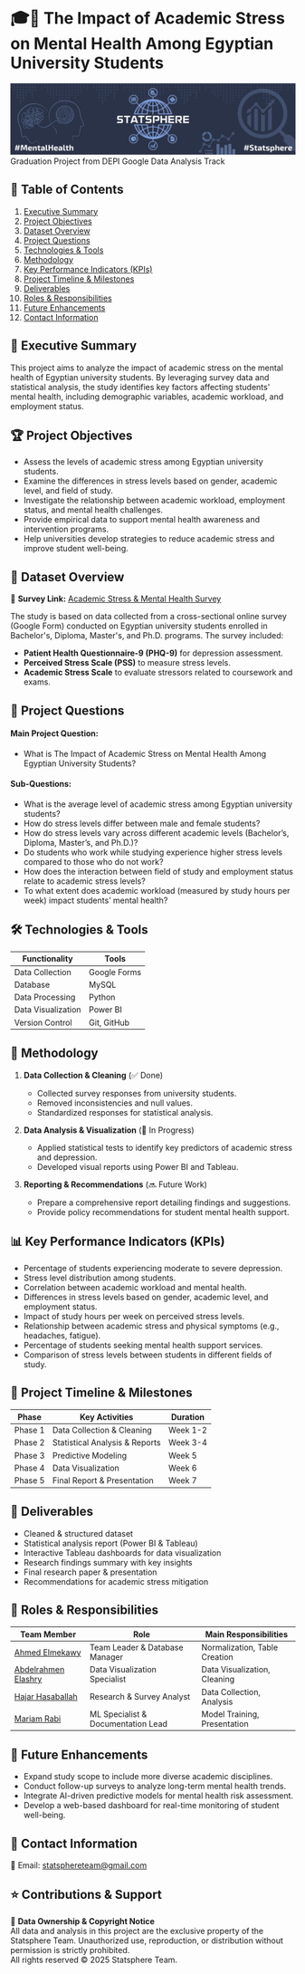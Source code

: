 # 🎓📖 The Impact of Academic Stress on Mental Health Among Egyptian University Students
![Our Banner](banner.jpg)
Graduation Project from DEPI Google Data Analysis Track

## 📖 Table of Contents

1. [Executive Summary](#-executive-summary)
2. [Project Objectives](#-project-objectives)
3. [Dataset Overview](#-dataset-overview)
4. [Project Questions](#-project-questions)
5. [Technologies & Tools](#-technologies--tools)
6. [Methodology](#-methodology)
7. [Key Performance Indicators (KPIs)](#-key-performance-indicators-kpis)
8. [Project Timeline & Milestones](#-project-timeline--milestones)
9. [Deliverables](#-deliverables)
10. [Roles & Responsibilities](#-roles--responsibilities)
11. [Future Enhancements](#-future-enhancements)
12. [Contact Information](#-contact-information)

## 📌 Executive Summary

This project aims to analyze the impact of academic stress on the mental health of Egyptian university students. By leveraging survey data and statistical analysis, the study identifies key factors affecting students' mental health, including demographic variables, academic workload, and employment status.

## 🏆 Project Objectives

- Assess the levels of academic stress among Egyptian university students.
- Examine the differences in stress levels based on gender, academic level, and field of study.
- Investigate the relationship between academic workload, employment status, and mental health challenges.
- Provide empirical data to support mental health awareness and intervention programs.
- Help universities develop strategies to reduce academic stress and improve student well-being.

## 📁 Dataset Overview

🔗 **Survey Link:** [Academic Stress & Mental Health Survey](https://forms.gle/uexw33saHBJL1rqn7)

The study is based on data collected from a cross-sectional online survey (Google Form) conducted on Egyptian university students enrolled in Bachelor's, Diploma, Master's, and Ph.D. programs. The survey included:

- **Patient Health Questionnaire-9 (PHQ-9)** for depression assessment.
- **Perceived Stress Scale (PSS)** to measure stress levels.
- **Academic Stress Scale** to evaluate stressors related to coursework and exams.

## 📝 Project Questions 

#### **Main Project Question:**

- What is The Impact of Academic Stress on Mental Health Among Egyptian University Students?

#### **Sub-Questions:**

- What is the average level of academic stress among Egyptian university students?
- How do stress levels differ between male and female students?
- How do stress levels vary across different academic levels (Bachelor’s, Diploma, Master’s, and Ph.D.)?
- Do students who work while studying experience higher stress levels compared to those who do not work?
- How does the interaction between field of study and employment status relate to academic stress levels?
- To what extent does academic workload (measured by study hours per week) impact students’ mental health?

## 🛠 Technologies & Tools

| Functionality         | Tools        |
| --------------------- | ------------ |
| Data Collection       | Google Forms |
| Database              | MySQL        |
| Data Processing       | Python       |
| Data Visualization    | Power BI     |
| Version Control       | Git, GitHub  |

## 🔬 Methodology

1. **Data Collection & Cleaning** (✅ Done)
   - Collected survey responses from university students.
   - Removed inconsistencies and null values.
   - Standardized responses for statistical analysis.

2. **Data Analysis & Visualization** (🚧 In Progress)
   - Applied statistical tests to identify key predictors of academic stress and depression.
   - Developed visual reports using Power BI and Tableau.

3. **Reporting & Recommendations** (🔜 Future Work)
   - Prepare a comprehensive report detailing findings and suggestions.
   - Provide policy recommendations for student mental health support.

## 📊 Key Performance Indicators (KPIs)

- Percentage of students experiencing moderate to severe depression.
- Stress level distribution among students.
- Correlation between academic workload and mental health.
- Differences in stress levels based on gender, academic level, and employment status.
- Impact of study hours per week on perceived stress levels.
- Relationship between academic stress and physical symptoms (e.g., headaches, fatigue).
- Percentage of students seeking mental health support services.
- Comparison of stress levels between students in different fields of study.

## 📅 Project Timeline & Milestones

| Phase   | Key Activities                 | Duration |
| ------- | ------------------------------ | -------- |
| Phase 1 | Data Collection & Cleaning     | Week 1-2 |
| Phase 2 | Statistical Analysis & Reports | Week 3-4 |
| Phase 3 | Predictive Modeling            | Week 5   |
| Phase 4 | Data Visualization             | Week 6   |
| Phase 5 | Final Report & Presentation    | Week 7   |

## 🚀 Deliverables

- Cleaned & structured dataset
- Statistical analysis report (Power BI & Tableau)
- Interactive Tableau dashboards for data visualization
- Research findings summary with key insights
- Final research paper & presentation
- Recommendations for academic stress mitigation

## 👥 Roles & Responsibilities

| Team Member         | Role                               | Main Responsibilities         |
| ------------------- | ---------------------------------- | ----------------------------- |
| [Ahmed Elmekawy](https://www.linkedin.com/in/ahmed-el-mekawy)      | Team Leader & Database Manager     | Normalization, Table Creation |
| [Abdelrahmen Elashry](https://www.linkedin.com/in/abdelrahmen-elashry) | Data Visualization Specialist      | Data Visualization, Cleaning  |
| [Hajar Hasaballah](https://www.linkedin.com/in/hajar-hasaballa)      | Research & Survey Analyst          | Data Collection, Analysis     |
| [Mariam Rabi](https://www.linkedin.com/in/mariam-mmr)        | ML Specialist & Documentation Lead | Model Training, Presentation  |

## 🔮 Future Enhancements

- Expand study scope to include more diverse academic disciplines.
- Conduct follow-up surveys to analyze long-term mental health trends.
- Integrate AI-driven predictive models for mental health risk assessment.
- Develop a web-based dashboard for real-time monitoring of student well-being.

## 📩 Contact Information

📧 Email: [statsphereteam@gmail.com](mailto:statsphereteam@gmail.com)

## ⭐ Contributions & Support

📌 **Data Ownership & Copyright Notice**  
All data and analysis in this project are the exclusive property of the Statsphere Team. Unauthorized use, reproduction, or distribution without permission is strictly prohibited.  
All rights reserved © 2025 Statsphere Team.





